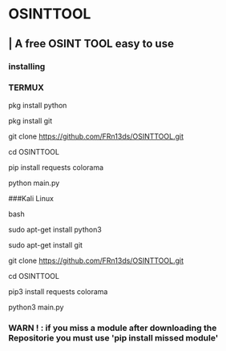 # OSINTTOOL

## | A free OSINT TOOL easy to use 

### installing 

### TERMUX 

pkg install python

pkg install git

git clone https://github.com/FRn13ds/OSINTTOOL.git

cd OSINTTOOL

pip install requests colorama

python main.py

###Kali Linux

bash

sudo apt-get install python3

sudo apt-get install git

git clone https://github.com/FRn13ds/OSINTTOOL.git

cd OSINTTOOL

pip3 install requests colorama

python3 main.py

### WARN ! : if you miss a module after downloading the Repositorie you must use 'pip install missed module'
